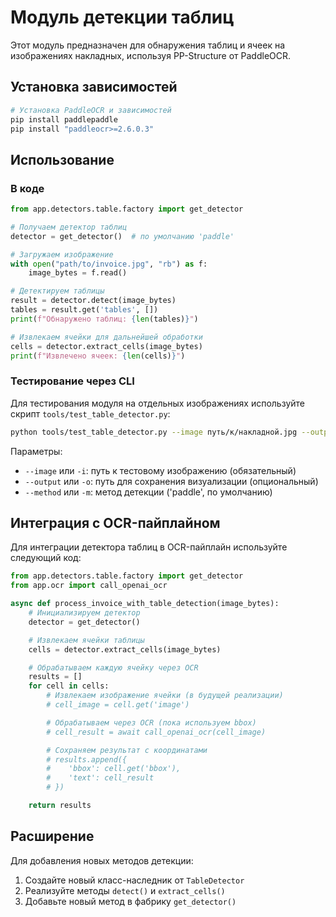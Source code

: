 # Модуль детекции таблиц

Этот модуль предназначен для обнаружения таблиц и ячеек на изображениях накладных, используя PP-Structure от PaddleOCR.

## Установка зависимостей

```bash
# Установка PaddleOCR и зависимостей
pip install paddlepaddle
pip install "paddleocr>=2.6.0.3"
```

## Использование

### В коде

```python
from app.detectors.table.factory import get_detector

# Получаем детектор таблиц
detector = get_detector()  # по умолчанию 'paddle'

# Загружаем изображение
with open("path/to/invoice.jpg", "rb") as f:
    image_bytes = f.read()

# Детектируем таблицы
result = detector.detect(image_bytes)
tables = result.get('tables', [])
print(f"Обнаружено таблиц: {len(tables)}")

# Извлекаем ячейки для дальнейшей обработки
cells = detector.extract_cells(image_bytes)
print(f"Извлечено ячеек: {len(cells)}")
```

### Тестирование через CLI

Для тестирования модуля на отдельных изображениях используйте скрипт `tools/test_table_detector.py`:

```bash
python tools/test_table_detector.py --image путь/к/накладной.jpg --output результат.jpg
```

Параметры:
- `--image` или `-i`: путь к тестовому изображению (обязательный)
- `--output` или `-o`: путь для сохранения визуализации (опциональный)
- `--method` или `-m`: метод детекции ('paddle', по умолчанию)

## Интеграция с OCR-пайплайном

Для интеграции детектора таблиц в OCR-пайплайн используйте следующий код:

```python
from app.detectors.table.factory import get_detector
from app.ocr import call_openai_ocr

async def process_invoice_with_table_detection(image_bytes):
    # Инициализируем детектор
    detector = get_detector()

    # Извлекаем ячейки таблицы
    cells = detector.extract_cells(image_bytes)

    # Обрабатываем каждую ячейку через OCR
    results = []
    for cell in cells:
        # Извлекаем изображение ячейки (в будущей реализации)
        # cell_image = cell.get('image')

        # Обрабатываем через OCR (пока используем bbox)
        # cell_result = await call_openai_ocr(cell_image)

        # Сохраняем результат с координатами
        # results.append({
        #    'bbox': cell.get('bbox'),
        #    'text': cell_result
        # })

    return results
```

## Расширение

Для добавления новых методов детекции:

1. Создайте новый класс-наследник от `TableDetector`
2. Реализуйте методы `detect()` и `extract_cells()`
3. Добавьте новый метод в фабрику `get_detector()`
